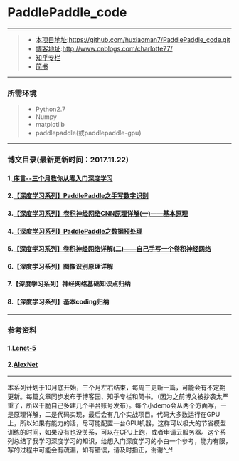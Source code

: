 # PaddlePaddle_code

------

> * [本项目地址](https://github.com/huxiaoman7/PaddlePaddle_code.git):https://github.com/huxiaoman7/PaddlePaddle_code.git
> * [博客地址](http://www.cnblogs.com/charlotte77/):http://www.cnblogs.com/charlotte77/
> * [知乎专栏](https://zhuanlan.zhihu.com/deeplearning-charlotte)
> * [简书](http://www.jianshu.com/c/fef335011ed4)
------
### 所需环境

> * Python2.7
> * Numpy
> * matplotlib
> * paddlepaddle(或paddlepaddle-gpu)
------

### 博文目录(最新更新时间：2017.11.22)
#### 1.[ 序言--三个月教你从零入门深度学习](http://www.cnblogs.com/charlotte77/p/7735611.html)
#### 2.[【深度学习系列】PaddlePaddle之手写数字识别](http://www.cnblogs.com/charlotte77/p/7712856.html)
#### 3.[【深度学习系列】卷积神经网络CNN原理详解(一)——基本原理](http://www.cnblogs.com/charlotte77/p/7759802.html)
#### 4.[【深度学习系列】PaddlePaddle之数据预处理](http://www.cnblogs.com/charlotte77/p/7802226.html)
#### 5.[【深度学习系列】卷积神经网络详解(二)——自己手写一个卷积神经网络](http://www.cnblogs.com/charlotte77/p/7783261.html)
#### 6.【深度学习系列】图像识别原理详解
#### 7.【深度学习系列】神经网络基础知识点归纳
#### 8.【深度学习系列】基本coding归纳
------

### 参考资料
#### 1.[Lenet-5](http://yann.lecun.com/exdb/publis/pdf/lecun-01a.pdf)
#### 2.[AlexNet](http://www.cs.toronto.edu/~fritz/absps/imagenet.pdf)
------
本系列计划于10月底开始，三个月左右结束，每周三更新一篇，可能会有不定期更新。每篇文章同步发布于博客园、知乎专栏和简书。（因为之前博文被抄袭太严重了，所以干脆自己多建几个平台账号发布）。每个小demo会从两个方面写，一是原理详解，二是代码实现，最后会有几个实战项目。代码大多数运行在GPU上，所以如果有能力的话，尽可能配置一台GPU机器，这样可以极大的节省模型训练的时间，如果没有也没关系，可以在CPU上跑，或者申请云服务器。这个系列总结了我学习深度学习的知识，给想入门深度学习的小白一个参考，能力有限，写的过程中可能会有疏漏，如有错误，请及时指正，谢谢^_^!
